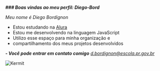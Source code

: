 ***### Boas vindas ao meu perfil: Diego-Bord***

*Meu nome é Diego Bordignon*

- Estou estudando na [Alura](https://www.alura.com.br/)
- Estou me desenvolvendo na linguagem JavaScript
- Utilizo esse espaço para minha organização e
- compartilhamento dos meus projetos desenvolvidos

***- Você pode entrar em contato comigo***
 *d.bordignon@escola.pr.gov.br*

 ![Kermit](https://media1.tenor.com/m/80WoJjck_LgAAAAC/dance.gif)
